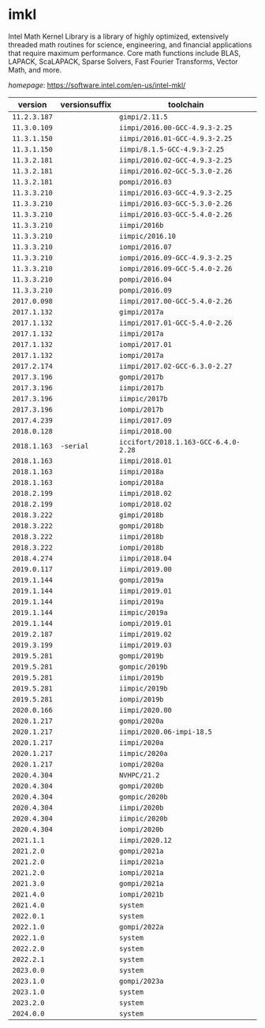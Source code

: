 # imkl

Intel Math Kernel Library is a library of highly optimized,  extensively threaded math routines for science, engineering, and financial  applications that require maximum performance. Core math functions include  BLAS, LAPACK, ScaLAPACK, Sparse Solvers, Fast Fourier Transforms, Vector Math, and more.

*homepage*: <https://software.intel.com/en-us/intel-mkl/>

version | versionsuffix | toolchain
--------|---------------|----------
``11.2.3.187`` |  | ``gimpi/2.11.5``
``11.3.0.109`` |  | ``iimpi/2016.00-GCC-4.9.3-2.25``
``11.3.1.150`` |  | ``iimpi/2016.01-GCC-4.9.3-2.25``
``11.3.1.150`` |  | ``iimpi/8.1.5-GCC-4.9.3-2.25``
``11.3.2.181`` |  | ``iimpi/2016.02-GCC-4.9.3-2.25``
``11.3.2.181`` |  | ``iimpi/2016.02-GCC-5.3.0-2.26``
``11.3.2.181`` |  | ``pompi/2016.03``
``11.3.3.210`` |  | ``iimpi/2016.03-GCC-4.9.3-2.25``
``11.3.3.210`` |  | ``iimpi/2016.03-GCC-5.3.0-2.26``
``11.3.3.210`` |  | ``iimpi/2016.03-GCC-5.4.0-2.26``
``11.3.3.210`` |  | ``iimpi/2016b``
``11.3.3.210`` |  | ``iimpic/2016.10``
``11.3.3.210`` |  | ``iompi/2016.07``
``11.3.3.210`` |  | ``iompi/2016.09-GCC-4.9.3-2.25``
``11.3.3.210`` |  | ``iompi/2016.09-GCC-5.4.0-2.26``
``11.3.3.210`` |  | ``pompi/2016.04``
``11.3.3.210`` |  | ``pompi/2016.09``
``2017.0.098`` |  | ``iimpi/2017.00-GCC-5.4.0-2.26``
``2017.1.132`` |  | ``gimpi/2017a``
``2017.1.132`` |  | ``iimpi/2017.01-GCC-5.4.0-2.26``
``2017.1.132`` |  | ``iimpi/2017a``
``2017.1.132`` |  | ``iompi/2017.01``
``2017.1.132`` |  | ``iompi/2017a``
``2017.2.174`` |  | ``iimpi/2017.02-GCC-6.3.0-2.27``
``2017.3.196`` |  | ``gompi/2017b``
``2017.3.196`` |  | ``iimpi/2017b``
``2017.3.196`` |  | ``iimpic/2017b``
``2017.3.196`` |  | ``iompi/2017b``
``2017.4.239`` |  | ``iimpi/2017.09``
``2018.0.128`` |  | ``iimpi/2018.00``
``2018.1.163`` | ``-serial`` | ``iccifort/2018.1.163-GCC-6.4.0-2.28``
``2018.1.163`` |  | ``iimpi/2018.01``
``2018.1.163`` |  | ``iimpi/2018a``
``2018.1.163`` |  | ``iompi/2018a``
``2018.2.199`` |  | ``iimpi/2018.02``
``2018.2.199`` |  | ``iompi/2018.02``
``2018.3.222`` |  | ``gimpi/2018b``
``2018.3.222`` |  | ``gompi/2018b``
``2018.3.222`` |  | ``iimpi/2018b``
``2018.3.222`` |  | ``iompi/2018b``
``2018.4.274`` |  | ``iimpi/2018.04``
``2019.0.117`` |  | ``iimpi/2019.00``
``2019.1.144`` |  | ``gompi/2019a``
``2019.1.144`` |  | ``iimpi/2019.01``
``2019.1.144`` |  | ``iimpi/2019a``
``2019.1.144`` |  | ``iimpic/2019a``
``2019.1.144`` |  | ``iompi/2019.01``
``2019.2.187`` |  | ``iimpi/2019.02``
``2019.3.199`` |  | ``iimpi/2019.03``
``2019.5.281`` |  | ``gompi/2019b``
``2019.5.281`` |  | ``gompic/2019b``
``2019.5.281`` |  | ``iimpi/2019b``
``2019.5.281`` |  | ``iimpic/2019b``
``2019.5.281`` |  | ``iompi/2019b``
``2020.0.166`` |  | ``iimpi/2020.00``
``2020.1.217`` |  | ``gompi/2020a``
``2020.1.217`` |  | ``iimpi/2020.06-impi-18.5``
``2020.1.217`` |  | ``iimpi/2020a``
``2020.1.217`` |  | ``iimpic/2020a``
``2020.1.217`` |  | ``iompi/2020a``
``2020.4.304`` |  | ``NVHPC/21.2``
``2020.4.304`` |  | ``gompi/2020b``
``2020.4.304`` |  | ``gompic/2020b``
``2020.4.304`` |  | ``iimpi/2020b``
``2020.4.304`` |  | ``iimpic/2020b``
``2020.4.304`` |  | ``iompi/2020b``
``2021.1.1`` |  | ``iimpi/2020.12``
``2021.2.0`` |  | ``gompi/2021a``
``2021.2.0`` |  | ``iimpi/2021a``
``2021.2.0`` |  | ``iompi/2021a``
``2021.3.0`` |  | ``gompi/2021a``
``2021.4.0`` |  | ``iompi/2021b``
``2021.4.0`` |  | ``system``
``2022.0.1`` |  | ``system``
``2022.1.0`` |  | ``gompi/2022a``
``2022.1.0`` |  | ``system``
``2022.2.0`` |  | ``system``
``2022.2.1`` |  | ``system``
``2023.0.0`` |  | ``system``
``2023.1.0`` |  | ``gompi/2023a``
``2023.1.0`` |  | ``system``
``2023.2.0`` |  | ``system``
``2024.0.0`` |  | ``system``
